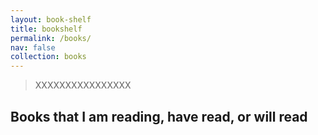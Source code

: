 ```yaml
---
layout: book-shelf
title: bookshelf
permalink: /books/
nav: false
collection: books
---
```


> XXXXXXXXXXXXXXXX
>
> 

## Books that I am reading, have read, or will read
